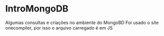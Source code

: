 # IntroMongoDB
Algumas consultas e criações no ambiente do MongoBD
Foi usado o site onecompiler, por isso o arquivo carregado é em JS
